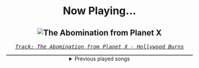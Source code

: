 <div align="center"> 
<h1>Now Playing...</h1>

![The Abomination from Planet X](https://i.scdn.co/image/ab67616d00001e02740afb045418271b777764f2)
--
_<samp><a href="https://open.spotify.com/track/3tAmwotJYD5YqWfNTtZWqy">Track: The Abomination from Planet X - Hollywood Burns</a></samp>_

<div style="border: 1px #4B5054 solid"></div>
<details>
  <summary>
    Previous played songs
  </summary>
  <table>
    <thead>
      <tr>
        <th>
          Artist
        </th>
        <th>
          Song
        </th>
        <th>
          Link
        </th>
      </tr>
    </thead>
    <tbody>
      <tr><td>Hollywood Burns</td><td>The Abomination from Planet X</td><td><a href="https://open.spotify.com/track/3tAmwotJYD5YqWfNTtZWqy">https://open.spotify.com/track/3tAmwotJYD5YqWfNTtZWqy</a></td></tr><tr><td>Hollywood Burns</td><td>Revenge of the Black Saucers</td><td><a href="https://open.spotify.com/track/2aUkJAw9l0W9DwC2Xw57WM">https://open.spotify.com/track/2aUkJAw9l0W9DwC2Xw57WM</a></td></tr><tr><td>Soul Extract</td><td>Centigrade - Void Chapter Remix</td><td><a href="https://open.spotify.com/track/527efxLCChfTo30GvYTuTk">https://open.spotify.com/track/527efxLCChfTo30GvYTuTk</a></td></tr><tr><td>Void Chapter</td><td>Phobia</td><td><a href="https://open.spotify.com/track/7xjX88K4f6veA1u2ro7NVJ">https://open.spotify.com/track/7xjX88K4f6veA1u2ro7NVJ</a></td></tr><tr><td>Soul Extract</td><td>Carrier Signal</td><td><a href="https://open.spotify.com/track/5Jaf4NzAvm7SkvOZKNOZRl">https://open.spotify.com/track/5Jaf4NzAvm7SkvOZKNOZRl</a></td></tr><tr><td>CANTERVICE</td><td>Blackout</td><td><a href="https://open.spotify.com/track/7ruz8x76MaEcSmkMgTs18P">https://open.spotify.com/track/7ruz8x76MaEcSmkMgTs18P</a></td></tr><tr><td>Essenger</td><td>Divine Virus</td><td><a href="https://open.spotify.com/track/5iTda1icTNQH81m8nASF8t">https://open.spotify.com/track/5iTda1icTNQH81m8nASF8t</a></td></tr><tr><td>Ava Max</td><td>Million Dollar Baby</td><td><a href="https://open.spotify.com/track/3pPN20syOYvbUuEiBpbenI">https://open.spotify.com/track/3pPN20syOYvbUuEiBpbenI</a></td></tr><tr><td>CANTERVICE</td><td>The Machine</td><td><a href="https://open.spotify.com/track/7Gq2KDKN283ZeoCLXojl57">https://open.spotify.com/track/7Gq2KDKN283ZeoCLXojl57</a></td></tr><tr><td>CANTERVICE</td><td>The Machine</td><td><a href="https://open.spotify.com/track/7Gq2KDKN283ZeoCLXojl57">https://open.spotify.com/track/7Gq2KDKN283ZeoCLXojl57</a></td></tr><tr><td>Essenger</td><td>Tenebrous</td><td><a href="https://open.spotify.com/track/2gM0FjosryXSO7ICCk54ID">https://open.spotify.com/track/2gM0FjosryXSO7ICCk54ID</a></td></tr><tr><td>Essenger</td><td>Divine Virus</td><td><a href="https://open.spotify.com/track/5iTda1icTNQH81m8nASF8t">https://open.spotify.com/track/5iTda1icTNQH81m8nASF8t</a></td></tr><tr><td>Essenger</td><td>Divine Virus</td><td><a href="https://open.spotify.com/track/5iTda1icTNQH81m8nASF8t">https://open.spotify.com/track/5iTda1icTNQH81m8nASF8t</a></td></tr><tr><td>F.O.O.L</td><td>AGONIZE</td><td><a href="https://open.spotify.com/track/6vuF3LYipww2DRhRJ9s7CH">https://open.spotify.com/track/6vuF3LYipww2DRhRJ9s7CH</a></td></tr><tr><td>Kodeseven</td><td>Bodyselector</td><td><a href="https://open.spotify.com/track/5JUrx2NogxHcBA6VaAmzk0">https://open.spotify.com/track/5JUrx2NogxHcBA6VaAmzk0</a></td></tr><tr><td>CANTERVICE</td><td>The Machine</td><td><a href="https://open.spotify.com/track/7Gq2KDKN283ZeoCLXojl57">https://open.spotify.com/track/7Gq2KDKN283ZeoCLXojl57</a></td></tr><tr><td>MUZZ</td><td>New Age - Bossfight Remix</td><td><a href="https://open.spotify.com/track/5aCABFeoSwL2Ux0c1gW2QL">https://open.spotify.com/track/5aCABFeoSwL2Ux0c1gW2QL</a></td></tr><tr><td>CANTERVICE</td><td>Blackout</td><td><a href="https://open.spotify.com/track/7ruz8x76MaEcSmkMgTs18P">https://open.spotify.com/track/7ruz8x76MaEcSmkMgTs18P</a></td></tr><tr><td>Essenger</td><td>Tenebrous</td><td><a href="https://open.spotify.com/track/2gM0FjosryXSO7ICCk54ID">https://open.spotify.com/track/2gM0FjosryXSO7ICCk54ID</a></td></tr><tr><td>Kaixo</td><td>It's Over</td><td><a href="https://open.spotify.com/track/67CGc39ZGD4dfz4YnKZtAj">https://open.spotify.com/track/67CGc39ZGD4dfz4YnKZtAj</a></td></tr>
    </tbody>
  </table>
</details>

</div>
